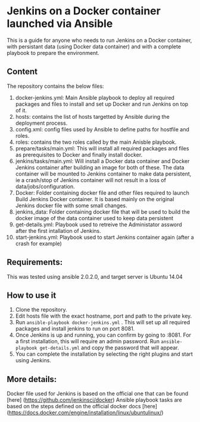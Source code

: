 Jenkins on a Docker container launched via Ansible
===========

This is a guide for anyone who needs to run Jenkins on a Docker container, with persistant data (using Docker data container) and with a complete playbook to prepare the environment.

## Content
The repository contains the below files:   
1. docker-jenkins.yml: Main Ansible playbook to deploy all required packages and files to install and set up Docker and run Jenkins on top of it.   
2. hosts: contains the list of hosts targetted by Ansible during the deployment process.   
3. config.xml: config files used by Ansible to define paths for hostfile and roles.   
4. roles: contains the two roles called by the main Anisble playbook.   
  1. prepare/tasks/main.yml: This will install all required packages and files as prerequisites to Docker and finally install docker. 
  2. jenkins/tasks/main.yml: Will install a Docker data container and Docker Jenkins container after building an image for both of these. The data container will be mounted to Jenkins container to make data persistent, ie a crash/stop of Jenkins container will not result in a loss of data/jobs/configuration.   
1. Docker: Folder containing docker file and other files required to launch Build Jenkins Docker container. It is based mainly on the original Jenkins docker file with some small changes. 
2. jenkins_data: Folder containing docker file that will be used to build the docker image of the data container used to keep data persistent 
7. get-details.yml: Playbook used to retreive the Administator assword after the first intallation of Jenkins.
8. start-jenkins.yml: Playbook used to start Jenkins container again (after a crash for example)

## Requirements:
This was tested using ansible 2.0.2.0, and target server is Ubuntu 14.04

## How to use it
1. Clone the repository.
2. Edit hosts file with the exact hostname, port and path to the private key.
3. Run `ansible-playbook docker-jenkins.yml` . This will set up all required packages and install jenkins to run on port 8081.
4. Once Jenkins is up and running, you can confirm by going to <hostname>:8081. For a first installation, this will require an admin password. Run `ansible-playbook get-details.yml` and copy the password that will appear.
5. You can complete the installation by selecting the right plugins and start using Jenkins.

## More details:
Docker file used for Jenkins is based on the official one that can be found [here] (https://github.com/jenkinsci/docker)
Ansible playbook tasks are based on the steps defined on the official docker docs [here] (https://docs.docker.com/engine/installation/linux/ubuntulinux/)
